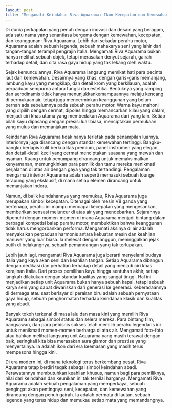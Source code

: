 ```yaml
---
layout: post
title: "Mengamati Keindahan Riva Aquarama: Ikon Kecepatan dan Kemewahan di Air"
---
```


Di dunia perkapalan yang penuh dengan inovasi dan desain yang beragam, ada satu nama yang senantiasa bergema dengan kemewahan, kecepatan, dan keanggunan: Riva Aquarama. Lebih dari sekadar perahu motor, Aquarama adalah sebuah legenda, sebuah mahakarya seni yang lahir dari tangan-tangan terampil pengrajin Italia. Mengamati Riva Aquarama bukan hanya melihat sebuah objek, tetapi merasakan denyut sejarah, gairah terhadap detail, dan cita rasa gaya hidup yang tak lekang oleh waktu.

Sejak kemunculannya, Riva Aquarama langsung memikat hati para pecinta laut dan kemewahan. Desainnya yang khas, dengan garis-garis memanjang, lambung kayu yang mengkilap, dan detail krom yang berkilauan, adalah perpaduan sempurna antara fungsi dan estetika. Bentuknya yang ramping dan aerodinamis tidak hanya menunjukkankemampuannya melaju kencang di permukaan air, tetapi juga mencerminkan keanggunan yang belum pernah ada sebelumnya pada sebuah perahu motor. Warna kayu mahoni yang dipilih dengan cermat, dipoles hingga memancarkan kilau yang dalam, menjadi ciri khas utama yang membedakan Aquarama dari yang lain. Setiap bilah kayu dipasang dengan presisi luar biasa, menciptakan permukaan yang mulus dan memanjakan mata.

Keindahan Riva Aquarama tidak hanya terletak pada penampilan luarnya. Interiornya juga dirancang dengan standar kemewahan tertinggi. Bangku-bangku berlapis kulit berkualitas premium, panel instrumen yang elegan, dan detail-detail kecil yang cermat menciptakan suasana yang mewah dan nyaman. Ruang untuk penumpang dirancang untuk memaksimalkan kenyamanan, memungkinkan para pemilik dan tamu mereka menikmati perjalanan di atas air dengan gaya yang tak tertandingi. Pengalaman mengamati interior Aquarama adalah seperti memasuki sebuah lounge terapung yang eksklusif, di mana setiap elemen dirancang untuk memanjakan indera.

Namun, di balik keindahannya yang memukau, Riva Aquarama juga merupakan simbol kecepatan. Ditenagai oleh mesin V8 ganda yang bertenaga, perahu ini mampu mencapai kecepatan yang mengesankan, memberikan sensasi meluncur di atas air yang mendebarkan. Sejarahnya dipenuhi dengan momen-momen di mana Aquarama menjadi bintang dalam berbagai kompetisi balap perahu motor, membuktikan bahwa keanggunan tidak harus mengorbankan performa. Mengamati aksinya di air adalah menyaksikan perpaduan harmonis antara kekuatan mesin dan keahlian manuver yang luar biasa. Ia melesat dengan anggun, meninggalkan jejak putih di belakangnya, sebuah pemandangan yang tak terlupakan.

Lebih jauh lagi, mengamati Riva Aquarama juga berarti menyelami budaya Italia yang kaya akan seni dan keahlian tangan. Setiap Aquarama dibangun dengan dedikasi dan perhatian terhadap detail yang menjadi ciri khas kerajinan Italia. Dari proses pemilihan kayu hingga sentuhan akhir, setiap langkah dilakukan dengan standar kualitas yang sangat tinggi. Hal ini menjadikan setiap unit Aquarama bukan hanya sebuah kapal, tetapi sebuah karya seni yang dapat diwariskan dari generasi ke generasi. Keberadaannya di dermaga atau saat berlayar di perairan biru adalah sebuah pernyataan gaya hidup, sebuah penghormatan terhadap keindahan klasik dan kualitas yang abadi.

Banyak tokoh terkenal di masa lalu dan masa kini yang memilih Riva Aquarama sebagai simbol status dan selera mereka. Para bintang film, bangsawan, dan para pebisnis sukses telah memilih perahu legendaris ini untuk menikmati momen-momen berharga di atas air. Mengamati foto-foto atau bahkan melihat langsung unit Aquarama yang masih terawat dengan baik, seringkali kita bisa merasakan aura glamor dan prestise yang menyertainya. Ia adalah ikon dari era keemasan yang masih terus mempesona hingga kini.

Di era modern ini, di mana teknologi terus berkembang pesat, Riva Aquarama tetap berdiri tegak sebagai simbol keindahan abadi. Perawatannya membutuhkan keahlian khusus, namun bagi para pemiliknya, nilai dari keindahan dan keunikan ini tak ternilai harganya. Mengamati Riva Aquarama adalah sebuah pengalaman yang memperkaya, sebuah pengingat akan pentingnya seni, kecepatan, dan kemewahan yang dirancang dengan penuh gairah. Ia adalah permata di lautan, sebuah legenda yang terus hidup dan memukau setiap mata yang memandangnya.
